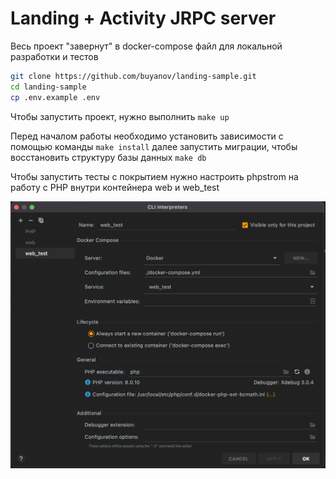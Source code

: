 # Landing + Activity JRPC server

Весь проект "завернут" в docker-compose файл для локальной разработки и тестов

```bash
git clone https://github.com/buyanov/landing-sample.git
cd landing-sample
cp .env.example .env
```

Чтобы запустить проект, нужно выполнить ```make up```

Перед началом работы необходимо установить зависимости с помощью команды ```make install```
далее запустить миграции, чтобы восстановить структуру базы данных ```make db```

Чтобы запустить тесты с покрытием нужно настроить phpstrom на работу с PHP внутри контейнера web и web_test

![PHP settings](https://github.com/buyanov/landing-sample/blob/master/docs/php-settings.png?raw=true)
